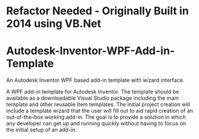 # Refactor Needed - Originally Built in 2014 using VB.Net

# Autodesk-Inventor-WPF-Add-in-Template
An Autodesk Inventor WPF based add-in template with wizard interface.

A WPF add-in template for Autodesk Inventor. The template should be available as a downloadable Visual Studio package including the main template and other reusable Item templates. The initial project creation will include a template wizard that the user will fill out to aid rapid creation of an out-of-the-box working add-in. The goal is to provide a solution in which any developer can get up and running quickly without having to focus on the initial setup of an add-in.
